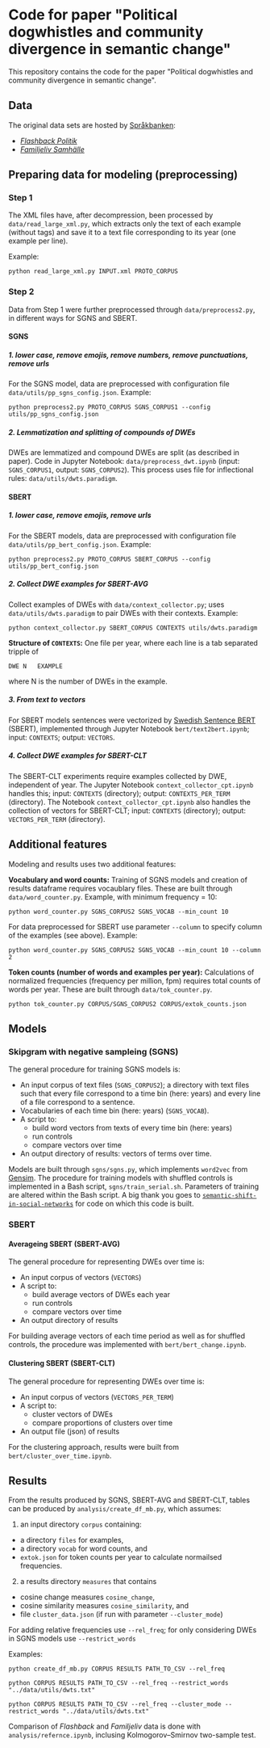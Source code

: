 # Code for paper "Political dogwhistles and community divergence in semantic change"

This repository contains the code for the paper "Political dogwhistles and community divergence in semantic change".

## Data
The original data sets are hosted by  [Språkbanken](https://spraakbanken.gu.se/): 
* *[Flashback Politik](https://spraakbanken.gu.se/lb/resurser/meningsmangder/flashback-politik.xml.bz2)*
* *[Familjeliv Samhälle](https://spraakbanken.gu.se/lb/resurser/meningsmangder/familjeliv-allmanna-samhalle.xml.bz2)*


## Preparing data for modeling (preprocessing)
### Step 1
The XML files have, after decompression, been processed by `data/read_large_xml.py`, which extracts only the text of each example (without tags) and save it to a text file corresponding to its year (one example per line). 

Example:
```
python read_large_xml.py INPUT.xml PROTO_CORPUS
```

### Step 2
Data from Step 1 were further preprocessed through `data/preprocess2.py`, in different ways for SGNS and SBERT. 

#### SGNS
##### 1. lower case, remove emojis, remove numbers, remove punctuations, remove urls
For the SGNS model, data are preprocessed with configuration file `data/utils/pp_sgns_config.json`. Example:

```
python preprocess2.py PROTO_CORPUS SGNS_CORPUS1 --config utils/pp_sgns_config.json
```

##### 2. Lemmatization and splitting of compounds of DWEs
DWEs are lemmatized and compound DWEs are split (as described in paper). Code in Jupyter Notebook: `data/preprocess_dwt.ipynb` (input: `SGNS_CORPUS1`, output: `SGNS_CORPUS2`). This process uses file for inflectional rules: `data/utils/dwts.paradigm`. 

#### SBERT
##### 1. lower case, remove emojis, remove urls 
For the SBERT models, data are preprocessed with configuration file `data/utils/pp_bert_config.json`. Example:

```
python preprocess2.py PROTO_CORPUS SBERT_CORPUS --config utils/pp_bert_config.json
```

##### 2. Collect DWE examples for SBERT-AVG
Collect examples of DWEs with `data/context_collector.py`; uses `data/utils/dwts.paradigm` to pair DWEs with their contexts. Example:

```
python context_collector.py SBERT_CORPUS CONTEXTS utils/dwts.paradigm
```

**Structure of `CONTEXTS`:** One file per year, where each line is a tab separated tripple of

```
DWE N   EXAMPLE
```
where N is the number of DWEs in the example. 

##### 3. From text to vectors
For SBERT models sentences were vectorized by [Swedish Sentence BERT](https://huggingface.co/KBLab/sentence-bert-swedish-cased) (SBERT), implemented through Jupyter Notebook `bert/text2bert.ipynb`; input: `CONTEXTS`; output: `VECTORS`.

##### 4. Collect DWE examples for SBERT-CLT
The SBERT-CLT experiments require examples collected by DWE, independent of year. The Jupyter Notebook `context_collector_cpt.ipynb` handles this; input: `CONTEXTS` (directory); output: `CONTEXTS_PER_TERM` (directory). The Notebook `context_collector_cpt.ipynb` also handles the collection of vectors for SBERT-CLT; input: `CONTEXTS` (directory); output: `VECTORS_PER_TERM` (directory). 


## Additional features
Modeling and results uses two additional features:

**Vocabulary and word counts:** 
Training of SGNS models and creation of results dataframe requires vocaublary files. These are built through `data/word_counter.py`. Example, with minimum frequency = 10:

```
python word_counter.py SGNS_CORPUS2 SGNS_VOCAB --min_count 10
```

For data preprocessed for SBERT use parameter `--column` to specify column of the examples (see above). Example:

```
python word_counter.py SGNS_CORPUS2 SGNS_VOCAB --min_count 10 --column 2
```


**Token counts (number of words and examples per year):** 
Calculations of normalized frequencies (frequency per million, fpm) requires total counts of words per year. These are built through `data/tok_counter.py`. 

```
python tok_counter.py CORPUS/SGNS_CORPUS2 CORPUS/extok_counts.json
```

## Models
### Skipgram with negative sampleing (SGNS)
The general procedure for training SGNS models is:

* An input corpus of text files (`SGNS_CORPUS2`); a directory with text files such that every file correspond to a time bin (here: years) and every line of a file correspond to a sentence.
* Vocabularies of each time bin (here: years) (`SGNS_VOCAB`).
* A script to:
    * build word vectors from texts of every time bin (here: years)
    * run controls
    * compare vectors over time 
* An output directory of results: vectors of terms over time. 

Models are built through `sgns/sgns.py`, which implements `word2vec` from [Gensim](https://radimrehurek.com/gensim/). The procedure for training models with shuffled controls is implemented in a Bash script, `sgns/train_serial.sh`. Parameters of training are altered within the Bash script. A big thank you goes to [`semantic-shift-in-social-networks`](https://github.com/GU-CLASP/semantic-shift-in-social-networks) for code on which this code is built. 

### SBERT
#### Averageing SBERT (SBERT-AVG)
The general procedure for representing DWEs over time is:

* An input corpus of vectors (`VECTORS`)
* A script to:
    * build average vectors of DWEs each year
    * run controls
    * compare vectors over time
* An output directory of results

For building average vectors of each time period as well as for shuffled controls, the procedure was implemented with `bert/bert_change.ipynb`.

#### Clustering SBERT (SBERT-CLT)
The general procedure for representing DWEs over time is:

* An input corpus of vectors (`VECTORS_PER_TERM`)
* A script to:
    * cluster vectors of DWEs
    * compare proportions of clusters over time
* An output file (json) of results

For the clustering approach, results were built from `bert/cluster_over_time.ipynb`. 

## Results
From the results produced by SGNS, SBERT-AVG and SBERT-CLT, tables can be produced by `analysis/create_df_mb.py`, which assumes:
1. an input directory `corpus` containing: 
* a directory `files` for examples, 
* a directory `vocab` for word counts, and
* `extok.json` for token counts per year to calculate normailsed frequencies. 
2. a results directory `measures` that contains
* cosine change measures `cosine_change`, 
* cosine similarity measures `cosine_similarity`, and 
* file `cluster_data.json` (if run with parameter `--cluster_mode`)

For adding relative frequencies use `--rel_freq`; for only considering DWEs in SGNS models use `--restrict_words`

Examples:
```
python create_df_mb.py CORPUS RESULTS PATH_TO_CSV --rel_freq
```

```
python CORPUS RESULTS PATH_TO_CSV --rel_freq --restrict_words "../data/utils/dwts.txt"
```

```
python CORPUS RESULTS PATH_TO_CSV --rel_freq --cluster_mode --restrict_words "../data/utils/dwts.txt"
```

Comparison of *Flashback* and *Familjeliv* data is done with `analysis/refernce.ipynb`, inclusing Kolmogorov–Smirnov two-sample test. 